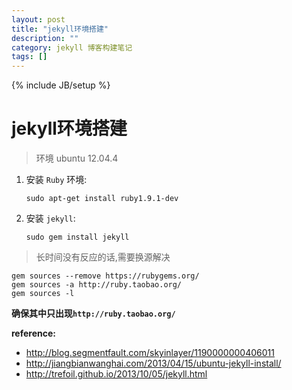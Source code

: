 ```yaml
---
layout: post
title: "jekyll环境搭建"
description: ""
category: jekyll 博客构建笔记
tags: []
---
```

{% include JB/setup %}

# jekyll环境搭建

> 环境 ubuntu 12.04.4

1. 安装 `Ruby` 环境:

	```
	sudo apt-get install ruby1.9.1-dev
	```

2. 安装 `jekyll`:

	```
	sudo gem install jekyll
	```

> 长时间没有反应的话,需要换源解决

```
gem sources --remove https://rubygems.org/
gem sources -a http://ruby.taobao.org/
gem sources -l
```
__确保其中只出现`http://ruby.taobao.org/`__


__reference:__

- http://blog.segmentfault.com/skyinlayer/1190000000406011
- http://jiangbianwanghai.com/2013/04/15/ubuntu-jekyll-install/
- http://trefoil.github.io/2013/10/05/jekyll.html


